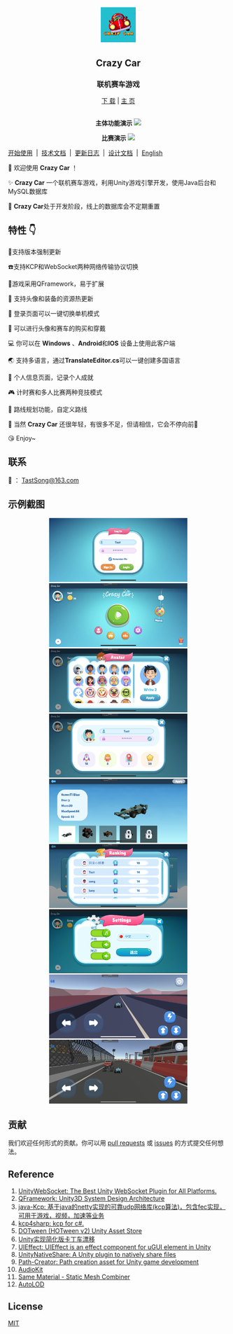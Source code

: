 <div align="center">
  <h2 href="https://github.com/TastSong/CrazyCar">
    <img src="./SamplePictures/CrazyCarIcon.png"  width="80px" height="80px">
  </h2>
  <h2 align="center">
    Crazy Car
  </h1>
  <h3 align="center">
    联机赛车游戏
  </h3>
    <a href = "https://github.com/TastSong/CrazyCar/releases">下 载</a> | <a href = "https://github.com/TastSong/CrazyCar/releases">主 页</a> <br>
<a>
    <img src="https://img.shields.io/github/stars/TastSong/CrazyCar?style=plastic" alt="">
    </a>
<a>
    <img src="https://img.shields.io/github/forks/TastSong/CrazyCar?color=09F709&label=forks&style=plastic" alt="">
  </a> 
<a>
    <img src="https://img.shields.io/github/license/TastSong/CrazyCar?color=22DDB8&label=license&style=plastic" alt="">
  </a> 
<a>
    <img src="https://img.shields.io/github/commit-activity/m/TastSong/CrazyCar?color=AA8855&label=commit-activity&style=plasticc"alt="">
  </a> 
<a>
    <img src="https://img.shields.io/github/last-commit/TastSong/Crazycar?color=%231AE66B&label=last-commit&style=plastic" alt="">
  </a>
</div>
<div  align="center">  
<p></p>
<b>主体功能演示</b>
  <a><img src="./SamplePictures/Preview.gif"></a>
<p></p>
<b>比赛演示</b>
  <a><img src="./SamplePictures/Match.gif"></a>
</div> 


[开始使用](./README_QuickStart.md)&nbsp; | &nbsp;[技术文档](./README_Dev.md)&nbsp; | &nbsp;[更新日志](https://github.com/TastSong/CrazyCar/releases)&nbsp; | &nbsp;[设计文档](./Document)&nbsp;  | &nbsp;[English](./README_en.md)

:clap:  欢迎使用 **Crazy Car** ！ 

:sparkles:  **Crazy Car** 一个联机赛车游戏，利用Unity游戏引擎开发，使用Java后台和MySQL数据库

:loudspeaker: **Crazy Car**处于开发阶段，线上的数据库会不定期重置

## 特性 :point_down:
:pushpin:支持版本强制更新

:telephone:支持KCP和WebSocket两种网络传输协议切换

:hammer:游戏采用QFramework，易于扩展

:sunrise: 支持头像和装备的资源热更新

:rocket:  登录页面可以一键切换单机模式 

:car:  可以进行头像和赛车的购买和穿戴

:computer:  你可以在 **Windows** 、**Android**和**IOS** 设备上使用此客户端 

:earth_asia:  支持多语言，通过**TranslateEditor.cs**可以一键创建多国语言

:page_facing_up:  个人信息页面，记录个人成就

:video_game:  计时赛和多人比赛两种竞技模式

:roller_coaster: 路线规划功能，自定义路线

:seedling: 当然 **Crazy Car** 还很年轻，有很多不足，但请相信，它会不停向前:running:

:kissing_heart: Enjoy~

## 联系
:email: ： TastSong@163.com

## 示例截图
<div  align="center">  
    <a><img src="./SamplePictures/Login.JPG"  width="316px" height="146px" title="Login"></a>
    <a><img src="./SamplePictures/Homepage.png" width="316px" height="146px" title="Homepage"></a>
    <a><img src="./SamplePictures/Avatar.png" width="316px" height="146px" title="Avatar"></a>
    <a><img src="./SamplePictures/Profile.png" width="316px" height="146px" title="Profile"></a>
    <a><img src="./SamplePictures/Equip.png" width="316px" height="146px" title="Equip"></a>
    <a><img src="./SamplePictures/Rank.png" width="316px" height="146px" title="Rank"></a>
    <a><img src="./SamplePictures/Setting.png" width="316px" height="146px" title="Setting"></a>
    <a><img src="./SamplePictures/TimeTrial.png" width="316px" height="146px" title="TimeTrial"></a>
    <a><img src="./SamplePictures/Match.png" width="316px" height="146px" title="Login"></a>
</div> 



## 贡献
我们欢迎任何形式的贡献。你可以用 [pull requests](https://github.com/TastSong/CrazyCar/pulls) 或 [issues](https://github.com/TastSong/CrazyCar/issues) 的方式提交任何想法。 

## Reference

1. [UnityWebSocket: The Best Unity WebSocket Plugin for All Platforms. ](https://github.com/psygames/UnityWebSocket)
2. [QFramework: Unity3D System Design Architecture ](https://github.com/liangxiegame/QFramework)
3. [java-Kcp: 基于java的netty实现的可靠udp网络库(kcp算法)，包含fec实现，可用于游戏，视频，加速等业务 ](https://github.com/l42111996/java-Kcp)
4. [kcp4sharp: kcp for c#. ](https://github.com/beykery/kcp4sharp)
5. [DOTween (HOTween v2) Unity Asset Store](https://assetstore.unity.com/packages/tools/animation/dotween-hotween-v2-27676)
6. [Unity实现简化版卡丁车漂移](https://zhuanlan.zhihu.com/p/95013367)
6. [UIEffect: UIEffect is an effect component for uGUI element in Unity](https://github.com/mob-sakai/UIEffect)
8. [UnityNativeShare: A Unity plugin to natively share files ](https://github.com/yasirkula/UnityNativeShare)
8. [Path-Creator: Path creation asset for Unity game development ](https://github.com/SebLague/Path-Creator)
10. [AudioKit](https://github.com/liangxiegame/AudioKit)
10. [Same Material - Static Mesh Combiner ](https://assetstore.unity.com/packages/tools/modeling/same-material-static-mesh-combiner-139565)
10. [AutoLOD ](https://assetstore.unity.com/packages/tools/utilities/autolod-185662?locale=zh-CN)


## License
[MIT](https://github.com/TastSong/CrazyCar/blob/master/LICENSE)

